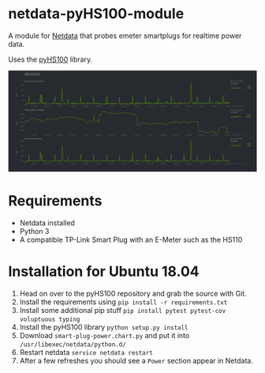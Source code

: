 # netdata-pyHS100-module
A module for [Netdata](https://github.com/netdata/netdata) that probes emeter smartplugs for realtime power data.

Uses the [pyHS100](https://github.com/GadgetReactor/pyHS100) library.

![screenshot](screenshot.png)

# Requirements
- Netdata installed
- Python 3
- A compatible TP-Link Smart Plug with an E-Meter such as the HS110

# Installation for Ubuntu 18.04
1. Head on over to the pyHS100 repository and grab the source with Git.
2. Install the requirements using ``pip install -r requirements.txt``
3. Install some additional pip stuff ``pip install pytest pytest-cov voluptuous typing``
4. Install the pyHS100 library ``python setup.py install``
5. Download ``smart-plug-power.chart.py`` and put it into ``/usr/libexec/netdata/python.d/``
6. Restart netdata ``service netdata restart``
7. After a few refreshes you should see a ``Power`` section appear in Netdata.
